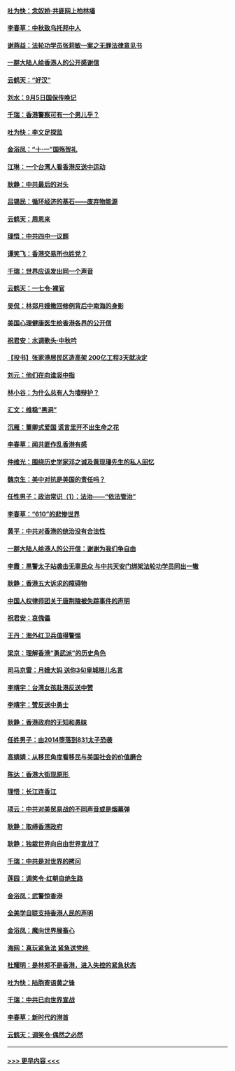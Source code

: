 #### [吐为快：念奴娇‧共匪网上柏林墙](../pages/nsc993/n11519122.md?t=09131422) 
#### [李春草：中秋致乌托邦中人](../pages/nsc993/n11518776.md?t=09131422) 
#### [谢燕益：法轮功学员张莉敏一案之无罪法律意见书](../pages/nsc993/n11517600.md?t=09131422) 
#### [一群大陆人给香港人的公开感谢信](../pages/nsc993/n11514797.md?t=09131422) 
#### [云鹤天：“好汉”](../pages/nsc993/n11513536.md?t=09131422) 
#### [刘水：9月5日国保传唤记](../pages/nsc993/n11513460.md?t=09131422) 
#### [千瑞：香港警察可有一个男儿乎？](../pages/nsc993/n11513109.md?t=09131422) 
#### [吐为快：李文足探监](../pages/nsc993/n11509622.md?t=09131422) 
#### [金浴凤：“十‧一”国殇贺礼](../pages/nsc993/n11509593.md?t=09131422) 
#### [江琳：一个台湾人看香港反送中运动](../pages/nsc993/n11509211.md?t=09131422) 
#### [耿静：中共最后的对头](../pages/nsc993/n11508308.md?t=09131422) 
#### [吕锡民：循环经济的基石——废弃物能源](../pages/nsc993/n11508212.md?t=09131422) 
#### [云鹤天：周恩来](../pages/nsc993/n11508055.md?t=09131422) 
#### [理悟：中共四中一议题](../pages/nsc993/n11507782.md?t=09131422) 
#### [谭笑飞：香港交易所也姓党？](../pages/nsc993/n11507753.md?t=09131422) 
#### [千瑞：世界应该发出同一个声音](../pages/nsc993/n11507290.md?t=09131422) 
#### [云鹤天：一七令‧裸官](../pages/nsc993/n11507177.md?t=09131422) 
#### [吴侃：林郑月娥撤回修例背后中南海的身影](../pages/nsc993/n11506876.md?t=09131422) 
#### [美国心理健康医生给香港各界的公开信](../pages/nsc993/n11506809.md?t=09131422) 
#### [祝君安：水调歌头‧中秋吟](../pages/nsc993/n11506758.md?t=09131422) 
#### [【投书】张家港居民区造高架 200亿工程3天就决定](../pages/nsc993/n11506682.md?t=09131422) 
#### [刘元：他们在向谁竖中指](../pages/nsc993/n11505384.md?t=09131422) 
#### [林小谷：为什么总有人为墙辩护？](../pages/nsc993/n11505226.md?t=09131422) 
#### [汇文：维稳“黑洞”](../pages/nsc993/n11504347.md?t=09131422) 
#### [沉雁：董卿式爱国 谎言里开不出生命之花](../pages/nsc993/n11503215.md?t=09131422) 
#### [李春草：闻共匪作乱香港有感](../pages/nsc993/n11503072.md?t=09131422) 
#### [仲维光：围绕历史学家邓之诚及黄现璠先生的私人回忆](../pages/nsc993/n11501330.md?t=09131422) 
#### [魏京生：美中对抗是美国的责任吗？](../pages/nsc993/n11500723.md?t=09131422) 
#### [任性男子：政治常识（1）：法治——“依法管治”](../pages/nsc993/n11500791.md?t=09131422) 
#### [李春草：“610”的悲惨世界](../pages/nsc993/n11501141.md?t=09131422) 
#### [黄平：中共对香港的统治没有合法性](../pages/nsc993/n11499473.md?t=09131422) 
#### [一群大陆人给港人的公开信：谢谢为我们争自由](../pages/nsc993/n11500402.md?t=09131422) 
#### [李霞：黑警太子站袭击无辜民众 与中共天安门绑架法轮功学员同出一辙](../pages/nsc993/n11499805.md?t=09131422) 
#### [耿静：香港五大诉求的障碍物](../pages/nsc993/n11497578.md?t=09131422) 
#### [中国人权律师团关于唐荆陵被失踪事件的声明](../pages/nsc993/n11500014.md?t=09131422) 
#### [祝君安：哀傀儡](../pages/nsc993/n11499776.md?t=09131422) 
#### [王丹：海外红卫兵值得警惕](../pages/nsc993/n11498138.md?t=09131422) 
#### [梁京：理解香港“勇武派”的历史角色](../pages/nsc993/n11498006.md?t=09131422) 
#### [司马京雷：月娥大妈  送你3句皇城根儿名言](../pages/nsc993/n11497885.md?t=09131422) 
#### [李靖宇：台湾女孩赴港反送中赞](../pages/nsc993/n11497721.md?t=09131422) 
#### [李靖宇：赞反送中勇士](../pages/nsc993/n11497452.md?t=09131422) 
#### [耿静：香港政府的无知和愚昧](../pages/nsc993/n11494238.md?t=09131422) 
#### [任姓男子：由2014堕落到831太子恐袭](../pages/nsc993/n11496683.md?t=09131422) 
#### [高婧婧：从移民角度看移民与美国社会的价值磨合](../pages/nsc993/n11495757.md?t=09131422) 
#### [陈达：香港大街现原形 ](../pages/nsc993/n11495441.md?t=09131422) 
#### [理悟：长江连香江](../pages/nsc993/n11495377.md?t=09131422) 
#### [项云：中共对美贸易战的不同声音或是烟幕弹](../pages/nsc993/n11494929.md?t=09131422) 
#### [耿静：取缔香港政府](../pages/nsc993/n11494218.md?t=09131422) 
#### [耿静：独裁世界向自由世界宣战了](../pages/nsc993/n11494190.md?t=09131422) 
#### [千瑞：中共是对世界的拷问](../pages/nsc993/n11493021.md?t=09131422) 
#### [莲园：调笑令‧红朝自绝生路](../pages/nsc993/n11493011.md?t=09131422) 
#### [金浴凤：武警惊香港](../pages/nsc993/n11492994.md?t=09131422) 
#### [全美学自联支持香港人民的声明](../pages/nsc993/n11492630.md?t=09131422) 
#### [金浴凤：魔向世界展畜心](../pages/nsc993/n11492599.md?t=09131422) 
#### [海网：真玩紧急法 紧急送党终 ](../pages/nsc993/n11492535.md?t=09131422) 
#### [杜耀明：是林郑不是香港，进入失控的紧急状态](../pages/nsc993/n11491420.md?t=09131422) 
#### [吐为快：陆胞寄语黄之锋](../pages/nsc993/n11491117.md?t=09131422) 
#### [千瑞：中共已向世界宣战](../pages/nsc993/n11490123.md?t=09131422) 
#### [李春草：新时代的港首](../pages/nsc993/n11489864.md?t=09131422) 
#### [云鹤天：调笑令·偶然之必然](../pages/nsc993/n11489701.md?t=09131422) 

----
#### [ >>> 更早内容 <<< ](../indexes/nsc993-earlier.md)
